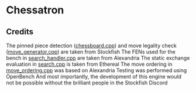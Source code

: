 # Chessatron


## Credits

The pinned piece detection ([chessboard.cpp](src/chessboard.cpp#L475)) and move legality check ([move_generator.cpp](src/move_generator.cpp#98)) are taken from Stockfish
The FENs used for the bench in [search_handler.cpp](src/search_handler.cpp#L88) are taken from Alexandria
The static exchange evaluation in [search.cpp](src/search.cpp#L81) is taken from Ethereal
The move ordering in [move_ordering.cpp](src/move_ordering.cpp) was based on Alexandria
Testing was performed using OpenBench
And most importantly, the development of this engine would not be possible without the brilliant people in the Stockfish Discord